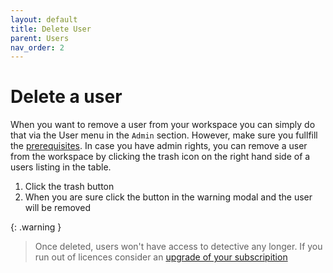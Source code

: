 ```yaml
---
layout: default
title: Delete User
parent: Users
nav_order: 2
---
```


# Delete a user
When you want to remove a user from your workspace you can simply do that via the User menu in the `Admin` section. However, make sure you fullfill the [prerequisites](../users.html). In case you have admin rights, you can remove a user from the workspace by clicking the trash icon on the right hand side of a users listing in the table.

1. Click the trash button
2. When you are sure click the button in the warning modal and the user will be removed

{: .warning }
> Once deleted, users won't have access to detective any longer. If you run out of licences consider an [upgrade of your subscripition](../subscription/update.html)